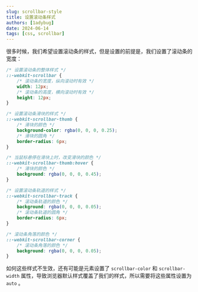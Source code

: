 ```yaml
---
slug: scrollbar-style
title: 设置滚动条样式
authors: [1adybug]
date: 2024-06-14
tags: [css, scrollbar]
---
```


很多时候，我们希望设置滚动条的样式，但是设置的前提是，我们设置了滚动条的宽度：

```css
/* 设置滚动条的整体样式 */
::-webkit-scrollbar {
    /* 滚动条的宽度，纵向滚动时有效 */
    width: 12px;
    /* 滚动条的高度，横向滚动时有效 */
    height: 12px;
}

/* 设置滚动条滑块的样式 */
::-webkit-scrollbar-thumb {
    /* 滑块的颜色 */
    background-color: rgba(0, 0, 0, 0.25);
    /* 滑块的圆角 */
    border-radius: 6px;
}

/* 当鼠标悬停在滑块上时，改变滑块的颜色 */
::-webkit-scrollbar-thumb:hover {
    /* 滑块的颜色 */
    background: rgba(0, 0, 0, 0.45);
}

/* 设置滚动条轨道的样式 */
::-webkit-scrollbar-track {
    /* 滚动条轨道的颜色 */
    background: rgba(0, 0, 0, 0.05);
    /* 滚动条轨道的圆角 */
    border-radius: 6px;
}

/* 滚动条角落的颜色 */
::-webkit-scrollbar-corner {
    /* 滚动条角落的颜色 */
    background: rgba(0, 0, 0, 0.05);
}
```

如何这些样式不生效，还有可能是元素设置了 `scrollbar-color` 和 `scrollbar-width` 属性，导致浏览器默认样式覆盖了我们的样式，所以需要将这些属性设置为 `auto` 。
